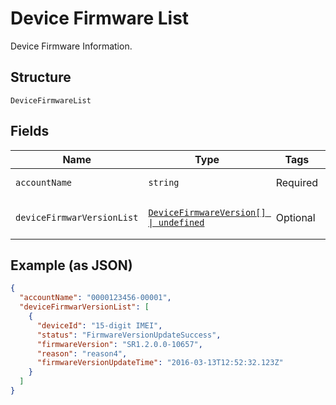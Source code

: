 
# Device Firmware List

Device Firmware Information.

## Structure

`DeviceFirmwareList`

## Fields

| Name | Type | Tags | Description |
|  --- | --- | --- | --- |
| `accountName` | `string` | Required | Account name. |
| `deviceFirmwarVersionList` | [`DeviceFirmwareVersion[] \| undefined`](../../doc/models/device-firmware-version.md) | Optional | List of device & firmware. |

## Example (as JSON)

```json
{
  "accountName": "0000123456-00001",
  "deviceFirmwarVersionList": [
    {
      "deviceId": "15-digit IMEI",
      "status": "FirmwareVersionUpdateSuccess",
      "firmwareVersion": "SR1.2.0.0-10657",
      "reason": "reason4",
      "firmwareVersionUpdateTime": "2016-03-13T12:52:32.123Z"
    }
  ]
}
```

